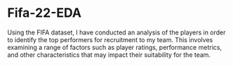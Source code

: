 # Fifa-22-EDA
Using the FIFA dataset, I have conducted an analysis of the players in order to identify the top performers for recruitment to my team. This involves examining a range of factors such as player ratings, performance metrics, and other characteristics that may impact their suitability for the team. 
